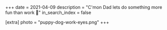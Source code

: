+++
date = 2021-04-09
description = "C'mon Dad lets do something more fun than work 🥺"
in_search_index = false

[extra]
photo = "puppy-dog-work-eyes.png"
+++
